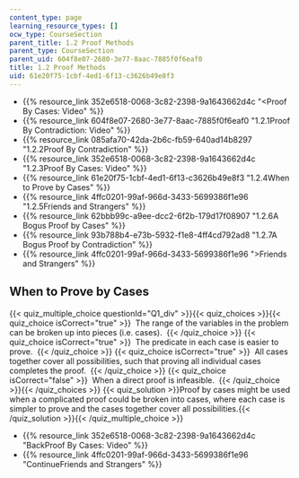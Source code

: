 ```yaml
---
content_type: page
learning_resource_types: []
ocw_type: CourseSection
parent_title: 1.2 Proof Methods
parent_type: CourseSection
parent_uid: 604f8e07-2680-3e77-8aac-7885f0f6eaf0
title: 1.2 Proof Methods
uid: 61e20f75-1cbf-4ed1-6f13-c3626b49e8f3
---
```


*   {{% resource_link 352e6518-0068-3c82-2398-9a1643662d4c "\<Proof By Cases: Video" %}}
*   {{% resource_link 604f8e07-2680-3e77-8aac-7885f0f6eaf0 "1.2.1Proof By Contradiction: Video" %}}
*   {{% resource_link 085afa70-42da-2b6c-fb59-640ad14b8297 "1.2.2Proof By Contradiction" %}}
*   {{% resource_link 352e6518-0068-3c82-2398-9a1643662d4c "1.2.3Proof By Cases: Video" %}}
*   {{% resource_link 61e20f75-1cbf-4ed1-6f13-c3626b49e8f3 "1.2.4When to Prove by Cases" %}}
*   {{% resource_link 4ffc0201-99af-966d-3433-5699386f1e96 "1.2.5Friends and Strangers" %}}
*   {{% resource_link 62bbb99c-a9ee-dcc2-6f2b-179d17f08907 "1.2.6A Bogus Proof by Cases" %}}
*   {{% resource_link 93b788b4-e73b-5932-f1e8-4ff4cd792ad8 "1.2.7A Bogus Proof by Contradiction" %}}
*   {{% resource_link 4ffc0201-99af-966d-3433-5699386f1e96 "\>Friends and Strangers" %}}

When to Prove by Cases
----------------------

  
{{< quiz_multiple_choice questionId="Q1_div" >}}{{< quiz_choices >}}{{< quiz_choice isCorrect="true" >}}&nbsp; The range of the variables in the problem can be broken up into pieces (i.e. cases). &nbsp;{{< /quiz_choice >}}
{{< quiz_choice isCorrect="true" >}}&nbsp; The predicate in each case is easier to prove. &nbsp;{{< /quiz_choice >}}
{{< quiz_choice isCorrect="true" >}}&nbsp; All cases together cover all possibilities, such that proving all individual cases completes the proof. &nbsp;{{< /quiz_choice >}}
{{< quiz_choice isCorrect="false" >}}&nbsp; When a direct proof is infeasible. &nbsp;{{< /quiz_choice >}}{{< /quiz_choices >}}
{{< quiz_solution >}}Proof by cases might be used when a complicated proof could be broken into cases, where each case is simpler to prove and the cases together cover all possibilities.{{< /quiz_solution >}}{{< /quiz_multiple_choice >}}

*   {{% resource_link 352e6518-0068-3c82-2398-9a1643662d4c "BackProof By Cases: Video" %}}
*   {{% resource_link 4ffc0201-99af-966d-3433-5699386f1e96 "ContinueFriends and Strangers" %}}